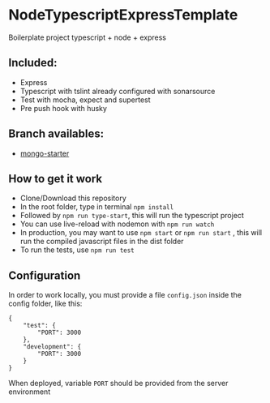 # NodeTypescriptExpressTemplate
Boilerplate project typescript + node + express

## Included:
  * Express
  * Typescript with tslint already configured with sonarsource
  * Test with mocha, expect and supertest
  * Pre push hook with husky
  
## Branch availables:
  * [mongo-starter](https://github.com/TizioFittizio/NodeTypescriptExpressTemplate/tree/mongo-starter)
  
## How to get it work
 * Clone/Download this repository
 * In the root folder, type in terminal ```npm install```
 * Followed by ```npm run type-start```, this will run the typescript project
 * You can use live-reload with nodemon with ```npm run watch```
 * In production, you may want to use ```npm start``` or ```npm run start``` , this will run the compiled javascript files in the dist folder
 * To run the tests, use ```npm run test```

## Configuration
In order to work locally, you must provide a file ```config.json``` inside the config folder, like this:

```
{
    "test": {
        "PORT": 3000
    },
    "development": {
        "PORT": 3000
    }
}
```

When deployed, variable ```PORT``` should be provided from the server environment
